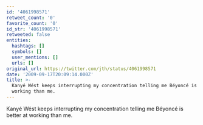 ```yaml
---
id: '4061998571'
retweet_count: '0'
favorite_count: '0'
id_str: '4061998571'
retweeted: false
entities:
  hashtags: []
  symbols: []
  user_mentions: []
  urls: []
original_url: https://twitter.com/jth/status/4061998571
date: '2009-09-17T20:09:14.000Z'
title: >-
  Kanyé Wést keeps interrupting my concentration telling me Béyoncé is better at
  working than me.
---
```


Kanyé Wést keeps interrupting my concentration telling me Béyoncé is better at working than me.
